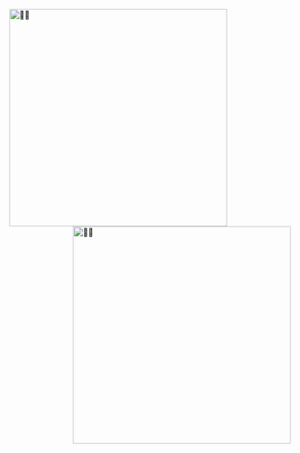 [<img align="left" width="390" alt="🐱‍👤" src="https://gist.githubusercontent.com/Haavertz/52e1f43a89e6e0e7cdd1954315525a44/raw/general.svg">](#)
[<img align="right" width="390" alt="🐱‍👤" src="https://gist.githubusercontent.com/Haavertz/52e1f43a89e6e0e7cdd1954315525a44/raw/media.svg?p">](#)
